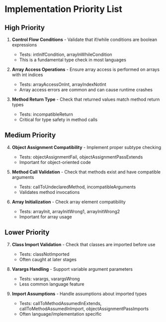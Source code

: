 # Implementation Priority List

## High Priority
1. **Control Flow Conditions** - Validate that if/while conditions are boolean expressions
   - Tests: intInIfCondition, arrayInWhileCondition
   - This is a fundamental type check in most languages

2. **Array Access Operations** - Ensure array access is performed on arrays with int indices
   - Tests: arrayAccessOnInt, arrayIndexNotInt
   - Array access errors are common and can cause runtime crashes

3. **Method Return Type** - Check that returned values match method return types
   - Tests: incompatibleReturn
   - Critical for type safety in method calls

## Medium Priority
4. **Object Assignment Compatibility** - Implement proper subtype checking
   - Tests: objectAssignmentFail, objectAssignmentPassExtends
   - Important for object-oriented code

5. **Method Call Validation** - Check that methods exist and have compatible arguments
   - Tests: callToUndeclaredMethod, incompatibleArguments
   - Validates method invocations

6. **Array Initialization** - Check array element compatibility
   - Tests: arrayInit, arrayInitWrong1, arrayInitWrong2
   - Important for array usage

## Lower Priority
7. **Class Import Validation** - Check that classes are imported before use
   - Tests: classNotImported
   - Often caught at later stages

8. **Varargs Handling** - Support variable argument parameters
   - Tests: varargs, varargsWrong
   - Less common language feature

9. **Import Assumptions** - Handle assumptions about imported types
   - Tests: callToMethodAssumedInExtends, callToMethodAssumedInImport, objectAssignmentPassImports
   - Often language/implementation specific
